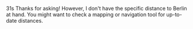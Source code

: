 31s
Thanks for asking! However, I don't have the specific distance to Berlin at hand. You might want to check a mapping or navigation tool for up-to-date distances.
